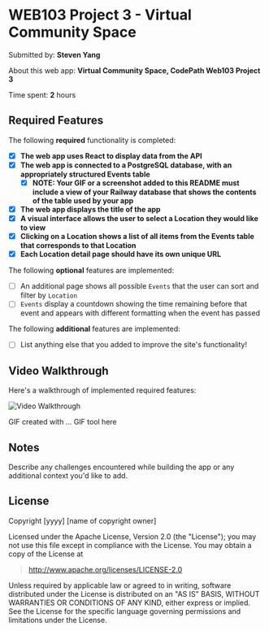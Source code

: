 # WEB103 Project 3 - Virtual Community Space

Submitted by: **Steven Yang**

About this web app: **Virtual Community Space, CodePath Web103 Project 3**

Time spent: **2** hours

## Required Features

The following **required** functionality is completed:

<!-- Make sure to check off completed functionality below -->

-   [x] **The web app uses React to display data from the API**
-   [x] **The web app is connected to a PostgreSQL database, with an appropriately structured Events table**
    -   [x] **NOTE: Your GIF or a screenshot added to this README must include a view of your Railway database that shows the contents of the table used by your app**
-   [x] **The web app displays the title of the app**
-   [x] **A visual interface allows the user to select a Location they would like to view**
-   [x] **Clicking on a Location shows a list of all items from the Events table that corresponds to that Location**
-   [x] **Each Location detail page should have its own unique URL**

The following **optional** features are implemented:

-   [ ] An additional page shows all possible `Events` that the user can sort and filter by `Location`
-   [ ] `Events` display a countdown showing the time remaining before that event and appears with different formatting when the event has passed

The following **additional** features are implemented:

-   [ ] List anything else that you added to improve the site's functionality!

## Video Walkthrough

Here's a walkthrough of implemented required features:

<img src='http://i.imgur.com/link/to/your/gif/file.gif' title='Video Walkthrough' width='' alt='Video Walkthrough' />

<!-- Replace this with whatever GIF tool you used! -->

GIF created with ... GIF tool here

<!-- Recommended tools:
[Kap](https://getkap.co/) for macOS
[ScreenToGif](https://www.screentogif.com/) for Windows
[peek](https://github.com/phw/peek) for Linux. -->

## Notes

Describe any challenges encountered while building the app or any additional context you'd like to add.

## License

Copyright [yyyy] [name of copyright owner]

Licensed under the Apache License, Version 2.0 (the "License"); you may not use this file except in compliance with the License. You may obtain a copy of the License at

> http://www.apache.org/licenses/LICENSE-2.0

Unless required by applicable law or agreed to in writing, software distributed under the License is distributed on an "AS IS" BASIS, WITHOUT WARRANTIES OR CONDITIONS OF ANY KIND, either express or implied. See the License for the specific language governing permissions and limitations under the License.
